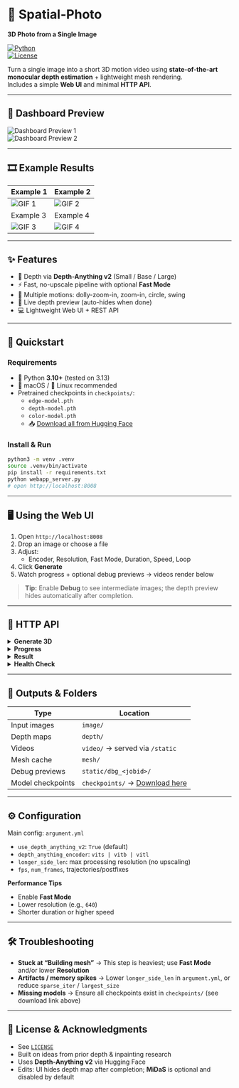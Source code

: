 # 🌌 Spatial-Photo  
**3D Photo from a Single Image**

[![Python](https://img.shields.io/badge/python-3.10+-blue.svg)](https://www.python.org/)  
[![License](https://img.shields.io/github/license/fake-oskars/Spatial-Photo)](LICENSE)

Turn a single image into a short 3D motion video using **state-of-the-art monocular depth estimation** + lightweight mesh rendering.  
Includes a simple **Web UI** and minimal **HTTP API**.

---

## 📸 Dashboard Preview
![Dashboard Preview 1](https://i.imgur.com/gPD9xPl.png)  
![Dashboard Preview 2](https://i.imgur.com/r0UV95s.png)

---

## 🎞 Example Results
| Example 1 | Example 2 |
|-----------|-----------|
| ![GIF 1](https://i.imgur.com/ISHpkfx.gif) | ![GIF 2](https://i.imgur.com/QZo1hbZ.gif) |
| Example 3 | Example 4 |
| ![GIF 3](https://i.imgur.com/UiWR2lR.gif) | ![GIF 4](https://i.imgur.com/1EKZuYq.gif) |

---

## ✨ Features
- 🖤 Depth via **Depth-Anything v2** (Small / Base / Large)
- ⚡ Fast, no-upscale pipeline with optional **Fast Mode**
- 🎥 Multiple motions: dolly-zoom-in, zoom-in, circle, swing
- 👀 Live depth preview (auto-hides when done)
- 💻 Lightweight Web UI + REST API

---

## 🚀 Quickstart

### Requirements
- 🐍 Python **3.10+** (tested on 3.13)
- 🍎 macOS / 🐧 Linux recommended
- Pretrained checkpoints in `checkpoints/`:
  - `edge-model.pth`
  - `depth-model.pth`
  - `color-model.pth`
  - 📥 [Download all from Hugging Face](https://huggingface.co/spaces/Epoching/3D_Photo_Inpainting/tree/6cd94e54b5c496a33fae12b4ac586b8c31943873/checkpoints)

### Install & Run
```bash
python3 -m venv .venv
source .venv/bin/activate
pip install -r requirements.txt
python webapp_server.py
# open http://localhost:8008
```

---

## 🖥 Using the Web UI
1. Open `http://localhost:8008`
2. Drop an image or choose a file
3. Adjust:
   - Encoder, Resolution, Fast Mode, Duration, Speed, Loop
4. Click **Generate**
5. Watch progress + optional debug previews → videos render below

> **Tip:** Enable **Debug** to see intermediate images; the depth preview hides automatically after completion.

---

## 📡 HTTP API

<details>
<summary><b>Generate 3D</b></summary>

```http
POST /api/generate  (multipart/form-data)
Fields:
  image: file
  encoder: vits | vitb | vitl
  longer_side: px
  fast: 1
  duration: sec
  speed: float
  loop: 1
  debug: 1
Response:
  { "job_id": "xxxxxx", "key": "basename" }
```
</details>

<details>
<summary><b>Progress</b></summary>

```http
GET /api/progress/{job_id}
Response:
  { done: bool, percent: int, message: str, debug_assets: string[] }
```
</details>

<details>
<summary><b>Result</b></summary>

```http
GET /api/result/{job_id}
Response:
  { done: true, key, videos: ["/static/....mp4"], mesh: null, debug_assets: [] }
```
</details>

<details>
<summary><b>Health Check</b></summary>

```http
GET /api/health
Response:
  { "status": "ok" }
```
</details>

---

## 📂 Outputs & Folders
| Type                | Location                        |
|---------------------|---------------------------------|
| Input images        | `image/`                        |
| Depth maps          | `depth/`                        |
| Videos              | `video/` → served via `/static` |
| Mesh cache          | `mesh/`                         |
| Debug previews      | `static/dbg_<jobid>/`           |
| Model checkpoints   | `checkpoints/` → [Download here](https://huggingface.co/spaces/Epoching/3D_Photo_Inpainting/tree/6cd94e54b5c496a33fae12b4ac586b8c31943873/checkpoints) |

---

## ⚙ Configuration
Main config: `argument.yml`  
- `use_depth_anything_v2`: `True` (default)  
- `depth_anything_encoder`: `vits | vitb | vitl`  
- `longer_side_len`: max processing resolution (no upscaling)  
- `fps`, `num_frames`, trajectories/postfixes  

**Performance Tips**
- Enable **Fast Mode**
- Lower resolution (e.g., `640`)
- Shorter duration or higher speed

---

## 🛠 Troubleshooting
- **Stuck at “Building mesh”** → This step is heaviest; use **Fast Mode** and/or lower **Resolution**  
- **Artifacts / memory spikes** → Lower `longer_side_len` in `argument.yml`, or reduce `sparse_iter` / `largest_size`  
- **Missing models** → Ensure all checkpoints exist in `checkpoints/` (see download link above)

---

## 📜 License & Acknowledgments
- See [`LICENSE`](LICENSE)
- Built on ideas from prior depth & inpainting research
- Uses **Depth-Anything v2** via Hugging Face
- Edits: UI hides depth map after completion; **MiDaS** is optional and disabled by default

